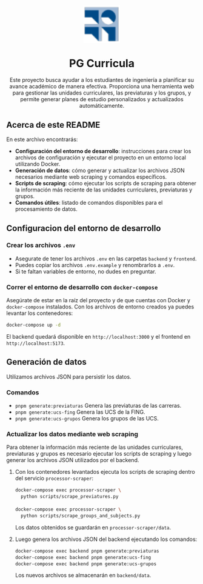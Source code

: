 ﻿<h1 align="center">
  <img alt="logo" src="./frontend/public/fing.svg" width="96px" style="padding: 30px"/><br/>
  PG Curricula
</h1>

<p align="center">
Este proyecto busca ayudar a los estudiantes de ingeniería a planificar su avance académico de manera efectiva. Proporciona una herramienta web para gestionar las unidades curriculares, las previaturas y los grupos, y permite generar planes de estudio personalizados y actualizados automáticamente.
</p>

## Acerca de este README

En este archivo encontrarás:

- **Configuración del entorno de desarrollo**: instrucciones para crear los archivos de configuración y ejecutar el proyecto en un entorno local utilizando Docker.
- **Generación de datos**: cómo generar y actualizar los archivos JSON necesarios mediante web scraping y comandos específicos.
- **Scripts de scraping**: cómo ejecutar los scripts de scraping para obtener la información más reciente de las unidades curriculares, previaturas y grupos.
- **Comandos útiles**: listado de comandos disponibles para el procesamiento de datos.

## Configuracion del entorno de desarrollo

### Crear los archivos `.env`

- Asegurate de tener los archivos `.env` en las carpetas `backend` y `frontend`.
- Puedes copiar los archivos `.env.example` y renombrarlos a `.env`.
- Si te faltan variables de entorno, no dudes en preguntar.

### Correr el entorno de desarrollo con `docker-compose`

Asegúrate de estar en la raíz del proyecto y de que cuentas con Docker y
`docker-compose` instalados. Con los archivos de entorno creados ya puedes
levantar los contenedores:

```bash
docker-compose up -d
```

El backend quedará disponible en `http://localhost:3000` y el frontend en
`http://localhost:5173`.

## Generación de datos

Utilizamos archivos JSON para persistir los datos.

### Comandos

- `pnpm generate:previaturas` Genera las previaturas de las carreras.
- `pnpm generate:ucs-fing` Genera las UCS de la FING.
- `pnpm generate:ucs-grupos` Genera los grupos de las UCS.

### Actualizar los datos mediante web scraping

Para obtener la información más reciente de las unidades curriculares,
previaturas y grupos es necesario ejecutar los scripts de scraping y luego
generar los archivos JSON utilizados por el backend.

1. Con los contenedores levantados ejecuta los scripts de scraping dentro del
   servicio `processor-scraper`:

   ```bash
   docker-compose exec processor-scraper \
     python scripts/scrape_previatures.py

   docker-compose exec processor-scraper \
     python scripts/scrape_groups_and_subjects.py
   ```

   Los datos obtenidos se guardarán en `processor-scraper/data`.

2. Luego genera los archivos JSON del backend ejecutando los comandos:

   ```bash
   docker-compose exec backend pnpm generate:previaturas
   docker-compose exec backend pnpm generate:ucs-fing
   docker-compose exec backend pnpm generate:ucs-grupos
   ```

   Los nuevos archivos se almacenarán en `backend/data`.
